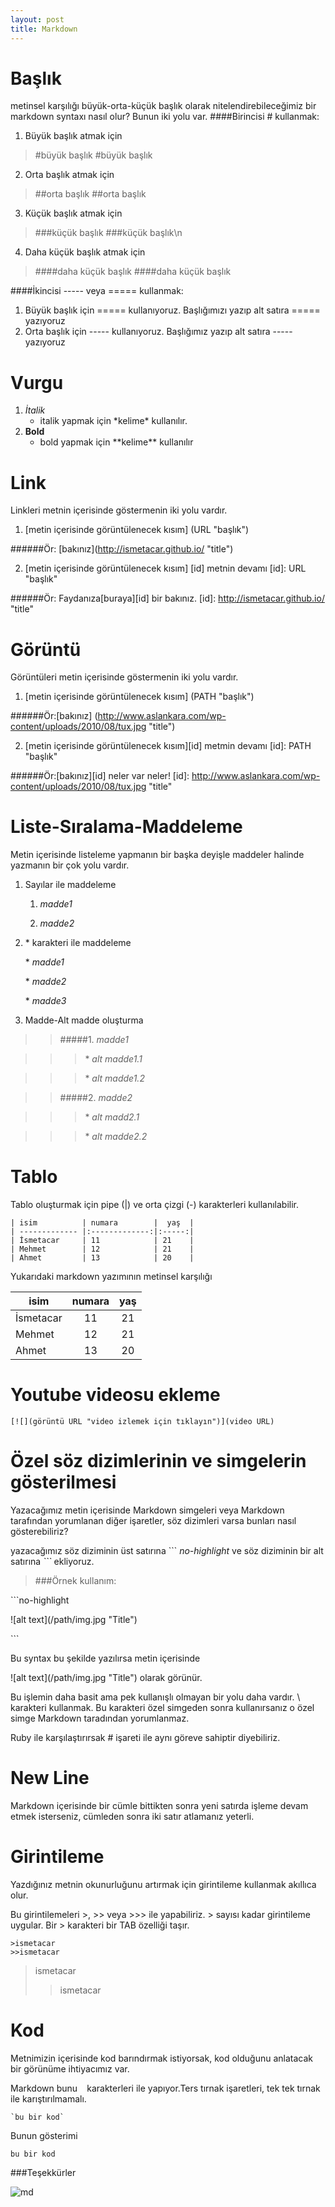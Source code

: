 ```yaml
---
layout: post
title: Markdown
---
```



Başlık
=====
metinsel karşılığı büyük-orta-küçük başlık olarak nitelendirebileceğimiz bir markdown syntaxı nasıl olur?
Bunun iki yolu var. 
####Birincisi \# kullanmak:

1. Büyük başlık atmak için
>\#büyük başlık 
#büyük başlık
2. Orta başlık atmak için
>\#\#orta başlık
##orta başlık
3. Küçük başlık atmak için
>\#\#\#küçük başlık
###küçük başlık\n
4. Daha küçük başlık atmak için
>\#\#\#\#daha küçük başlık
####daha küçük başlık

####İkincisi ----- veya ===== kullanmak:

1. Büyük başlık için ===== kullanıyoruz. Başlığımızı yazıp alt satıra ===== yazıyoruz
2. Orta başlık için ----- kullanıyoruz. Başlığımız yazıp alt satıra ----- yazıyoruz

Vurgu
=====
1. *İtalik*
    * italik yapmak için \*kelime\* kullanılır.
1. **Bold**
    * bold yapmak için \*\*kelime\*\* kullanılır

Link
=====
Linkleri metnin içerisinde göstermenin iki yolu vardır. 

1. \[metin içerisinde görüntülenecek kısım] (URL "başlık")

######Ör: \[bakınız](http://ismetacar.github.io/ "title")

2. \[metin içerisinde görüntülenecek kısım] \[id] metnin devamı [id]: URL "başlık"

######Ör: Faydanıza\[buraya]\[id] bir bakınız. \[id]: http://ismetacar.github.io/ "title"

Görüntü
=====
Görüntüleri metin içerisinde göstermenin iki yolu vardır.

1. \[metin içerisinde görüntülenecek kısım] (PATH "başlık")

######Ör:\[bakınız] (http://www.aslankara.com/wp-content/uploads/2010/08/tux.jpg "title")

2. \[metin içerisinde görüntülenecek kısım]\[id] metmin devamı \[id]: PATH "başlık"

######Ör:\[bakınız]\[id] neler var neler! \[id]: http://www.aslankara.com/wp-content/uploads/2010/08/tux.jpg "title"

Liste-Sıralama-Maddeleme
=====
Metin içerisinde listeleme yapmanın bir başka deyişle maddeler halinde yazmanın bir çok yolu vardır. 

1. Sayılar ile maddeleme

    1. *madde1*

    2. *madde2*

2. \* karakteri ile maddeleme

      \* *madde1*

      \* *madde2*

      \* *madde3*

3. Madde-Alt madde oluşturma

>>#####1. *madde1*

>>>\* *alt madde1.1*

>>>\* *alt madde1.2*

>>#####2. *madde2*

>>>\* *alt madd2.1*

>>>\* *alt madde2.2*

Tablo 
=====
Tablo oluşturmak için pipe (|) ve orta çizgi (-) karakterleri kullanılabilir. 

```no-highlight
| isim          | numara        |  yaş  |
| ------------- |:-------------:|:-----:|
| İsmetacar     | 11            | 21    |
| Mehmet        | 12            | 21    |
| Ahmet         | 13            | 20    |
```

Yukarıdaki markdown yazımının metinsel karşılığı 

| isim          | numara        |  yaş  |
| ------------- |:-------------:|:-----:|
| İsmetacar     | 11            | 21    |
| Mehmet        | 12            | 21    |
| Ahmet         | 13            | 20    |


Youtube videosu ekleme
=====

```no-highlight
[![](görüntü URL "video izlemek için tıklayın")](video URL)

```

Özel söz dizimlerinin ve simgelerin gösterilmesi
======

Yazacağımız metin içerisinde Markdown simgeleri veya Markdown tarafından yorumlanan diğer işaretler, söz dizimleri varsa bunları nasıl gösterebiliriz?

 yazacağımız söz diziminin üst satırına \`\`\` *no-highlight* ve söz diziminin bir alt satırına *\`\`\`* ekliyoruz.

>###Örnek kullanım:


\`\`\`no-highlight

 \!\[alt text](/path/img.jpg "Title")

\`\`\`

Bu syntax bu şekilde yazılırsa metin içerisinde 

\!\[alt text](/path/img.jpg "Title")  olarak görünür.

Bu işlemin daha basit ama pek kullanışlı olmayan bir yolu daha vardır. \ karakteri kullanmak. Bu karakteri özel simgeden sonra kullanırsanız o özel simge Markdown taradından yorumlanmaz. 

Ruby ile karşılaştırırsak \# işareti ile aynı göreve sahiptir diyebiliriz.

New Line
=====

Markdown içerisinde bir cümle bittikten sonra yeni satırda işleme devam etmek isterseniz, cümleden sonra iki satır atlamanız yeterli. 

Girintileme 
=====

Yazdığınız metnin okunurluğunu artırmak için girintileme kullanmak akıllıca olur. 

Bu girintilemeleri \>, \>\> veya \>\>\> ile yapabiliriz. \> sayısı kadar girintileme uygular. Bir \> karakteri bir TAB özelliği taşır.

```no-highlight
>ismetacar
>>ismetacar
```
>ismetacar
>>ismetacar

Kod
=====

Metnimizin içerisinde kod barındırmak istiyorsak, kod olduğunu anlatacak bir görünüme ihtiyacımız var.

Markdown bunu ` ` karakterleri ile yapıyor.Ters tırnak işaretleri, tek tek tırnak ile karıştırılmamalı. 

```no-highlight
`bu bir kod`
```

Bunun gösterimi

`bu bir kod`


###Teşekkürler

![md](http://dribbble.s3.amazonaws.com/users/3405/screenshots/424435/markdown2.png)



